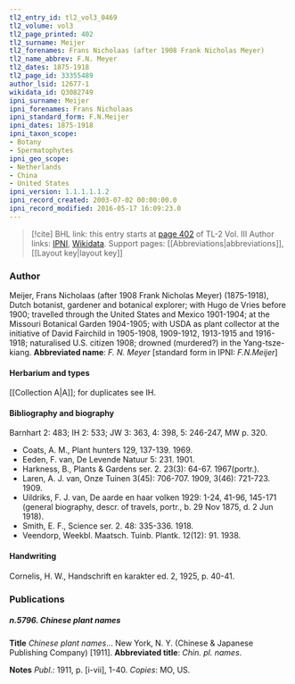 ```yaml
---
tl2_entry_id: tl2_vol3_0469
tl2_volume: vol3
tl2_page_printed: 402
tl2_surname: Meijer
tl2_forenames: Frans Nicholaas (after 1908 Frank Nicholas Meyer)
tl2_name_abbrev: F.N. Meyer
tl2_dates: 1875-1918
tl2_page_id: 33355489
author_lsid: 12677-1
wikidata_id: Q3082749
ipni_surname: Meijer
ipni_forenames: Frans Nicholaas
ipni_standard_form: F.N.Meijer
ipni_dates: 1875-1918
ipni_taxon_scope: 
- Botany
- Spermatophytes
ipni_geo_scope: 
- Netherlands
- China
- United States
ipni_version: 1.1.1.1.1.2
ipni_record_created: 2003-07-02 00:00:00.0
ipni_record_modified: 2016-05-17 16:09:23.0
---
```


> [!cite] BHL link: this entry starts at [page 402](https://www.biodiversitylibrary.org/page/33355489) of TL-2 Vol. III
> Author links: [IPNI](https://www.ipni.org/a/12677-1), [Wikidata](https://www.wikidata.org/wiki/Q3082749). Support pages: [[Abbreviations|abbreviations]], [[Layout key|layout key]]

### Author

Meijer, Frans Nicholaas (after 1908 Frank Nicholas Meyer) (1875-1918), Dutch botanist, gardener and botanical explorer; with Hugo de Vries before 1900; travelled through the United States and Mexico 1901-1904; at the Missouri Botanical Garden 1904-1905; with USDA as plant collector at the initiative of David Fairchild in 1905-1908, 1909-1912, 1913-1915 and 1916-1918; naturalised U.S. citizen 1908; drowned (murdered?) in the Yang-tsze-kiang. 
**Abbreviated name**: *F. N. Meyer* \[standard form in IPNI: *F.N.Meijer*\]

#### Herbarium and types

[[Collection A|A]]; for duplicates see IH.

#### Bibliography and biography

Barnhart 2: 483; IH 2: 533; JW 3: 363, 4: 398, 5: 246-247, MW p. 320.
- Coats, A. M., Plant hunters 129, 137-139. 1969.
- Eeden, F. van, De Levende Natuur 5: 231. 1901.
- Harkness, B., Plants & Gardens ser. 2. 23(3): 64-67. 1967(portr.).
- Laren, A. J. van, Onze Tuinen 3(45): 706-707. 1909, 3(46): 721-723. 1909.
- Uildriks, F. J. van, De aarde en haar volken 1929: 1-24, 41-96, 145-171 (general biography, descr. of travels, portr., b. 29 Nov 1875, d. 2 Jun 1918).
- Smith, E. F., Science ser. 2. 48: 335-336. 1918.
- Veendorp, Weekbl. Maatsch. Tuinb. Plantk. 12(12): 91. 1938.

#### Handwriting

Cornelis, H. W., Handschrift en karakter ed. 2, 1925, p. 40-41.

### Publications

##### n.5796. Chinese plant names

**Title**
*Chinese plant names*... New York, N. Y. (Chinese & Japanese Publishing Company) \[1911\].
**Abbreviated title**: *Chin. pl. names*.

**Notes**
*Publ*.: 1911, p. \[i-vii\], 1-40. *Copies*: MO, US.

